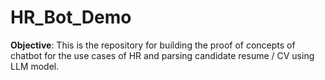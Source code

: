 # HR_Bot_Demo

__Objective__: This is the repository for building the proof of concepts of chatbot for the use cases
of HR and parsing candidate resume / CV using LLM model.
